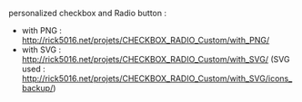 personalized checkbox and Radio button :
- with PNG : http://rick5016.net/projets/CHECKBOX_RADIO_Custom/with_PNG/
- with SVG : http://rick5016.net/projets/CHECKBOX_RADIO_Custom/with_SVG/ (SVG used : http://rick5016.net/projets/CHECKBOX_RADIO_Custom/with_SVG/icons_backup/)

